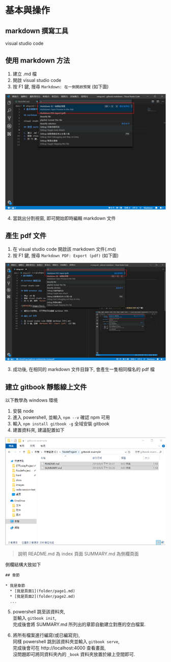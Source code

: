 # 基本與操作

## markdown 撰寫工具

visual studio code

## 使用 markdown 方法

1. 建立 .md 檔
2. 開啟 visual studio code
3. 按 F1 鍵, 搜尋 `Markdown: 在一側開啟預覽` (如下圖)

![操作說明](images-markdown/basic-1.png)

4. 當跳出分割視窗, 即可開始即時編輯 markdown 文件

## 產生 pdf 文件

1. 在 visual studio code 開啟該 markdown 文件(.md)
2. 按 F1 鍵, 搜尋 `Markdown PDF: Export (pdf)` (如下圖)

![操作說明](images-markdown/basic-2.png)

3. 成功後, 在相同的 markdown 文件目錄下, 會產生一隻相同檔名的 pdf 檔

## 建立 gitbook 靜態線上文件

以下教學為 windows 環境

1. 安裝 node
2. 進入 powershell, 並輸入 `npm --v` 確認 npm 可用
3. 輸入 `npm install gitbook -g` 全域安裝 gitbook
4. 建置資料夾, 建議配置如下

![操作說明](images-markdown/basic-3.png)

> 說明
README.md 為 index 頁面
SUMMARY.md 為側欄頁面

側欄結構大致如下

```
## 章節

* 我是章節
  * [我是頁面1](folder/page1.md)
  * [我是頁面2](folder/page2.md)
  ... 
```

5. powershell 跳至該資料夾, <br>
   並輸入 `gitbook init`, <br>
   完成後會將 SUMMARY.md 所列出的章節自動建立對應的空白檔案.

6. 將所有檔案進行編寫(或已編寫完), <br>
   同樣 powershell 跳到該資料夾並輸入 `gitbook serve`, <br>
   完成後會可在 http://localhost:4000 查看畫面, <br>
   沒問題即可將同資料夾內的 `_book` 資料夾放置於線上空間即可.